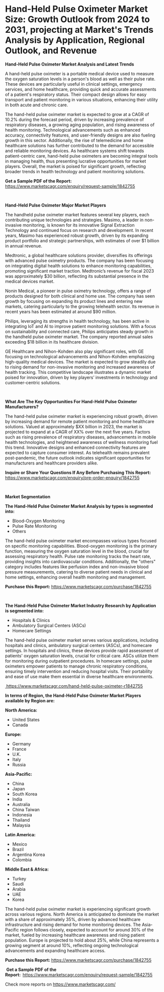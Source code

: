<p><h1>Hand-Held Pulse Oximeter Market Size: Growth Outlook from 2024 to 2031, projecting at Market's Trends Analysis by Application, Regional Outlook, and Revenue</h1></p><p><strong>Hand-Held Pulse Oximeter Market Analysis and Latest Trends</strong></p>
<p><p>A hand-held pulse oximeter is a portable medical device used to measure the oxygen saturation levels in a person's blood as well as their pulse rate. These devices are particularly useful in clinical settings, emergency services, and home healthcare, providing quick and accurate assessments of a patient's respiratory status. Their compact design allows for easy transport and patient monitoring in various situations, enhancing their utility in both acute and chronic care.</p><p>The hand-held pulse oximeter market is expected to grow at a CAGR of 10.2% during the forecast period, driven by increasing prevalence of respiratory diseases, a growing aging population, and rising awareness of health monitoring. Technological advancements such as enhanced accuracy, connectivity features, and user-friendly designs are also fueling growth in this sector. Additionally, the rise of telemedicine and home healthcare solutions has further contributed to the demand for accessible and reliable monitoring devices. As healthcare systems shift towards patient-centric care, hand-held pulse oximeters are becoming integral tools in managing health, thus presenting lucrative opportunities for market players. Overall, the market is poised for significant growth, reflecting broader trends in health technology and patient monitoring solutions.</p></p>
<p><strong>Get a Sample PDF of the Report:&nbsp;</strong> <a href="https://www.marketscagr.com/enquiry/request-sample/1842755?utm_campaign=2003&utm_medium=2&utm_source=Github&utm_content=ia&utm_term=01012025&utm_id=hand-held-pulse-oximeter">https://www.marketscagr.com/enquiry/request-sample/1842755</a></p>
<p>&nbsp;</p>
<p><strong>Hand-Held Pulse Oximeter Major Market Players</strong></p>
<p><p>The handheld pulse oximeter market features several key players, each contributing unique technologies and strategies. Masimo, a leader in non-invasive monitoring, is known for its innovative Signal Extraction Technology and continued focus on research and development. In recent years, Masimo has experienced robust growth, driven by its expanding product portfolio and strategic partnerships, with estimates of over $1 billion in annual revenue.</p><p>Medtronic, a global healthcare solutions provider, diversifies its offerings with advanced pulse oximetry products. The company has been focusing on integrating digital health solutions to enhance monitoring capabilities, promoting significant market traction. Medtronic’s revenue for fiscal 2023 was approximately $30 billion, reflecting its substantial presence in the medical devices market.</p><p>Nonin Medical, a pioneer in pulse oximetry technology, offers a range of products designed for both clinical and home use. The company has seen growth by focusing on expanding its product lines and entering new markets, catering particularly to the growing telehealth sector. Its revenue in recent years has been estimated at around $90 million.</p><p>Philips, leveraging its strengths in health technology, has been active in integrating IoT and AI to improve patient monitoring solutions. With a focus on sustainability and connected care, Philips anticipates steady growth in the handheld pulse oximeter market. The company reported annual sales exceeding $18 billion in its healthcare division.</p><p>GE Healthcare and Nihon-Kohden also play significant roles, with GE focusing on technological advancements and Nihon-Kohden emphasizing high-quality medical devices. The market is expected to grow steadily due to rising demand for non-invasive monitoring and increased awareness of health tracking. This competitive landscape illustrates a dynamic market poised for innovation, driven by key players’ investments in technology and customer-centric solutions.</p></p>
<p>&nbsp;</p>
<p><strong>What Are The Key Opportunities For Hand-Held Pulse Oximeter Manufacturers?</strong></p>
<p><p>The hand-held pulse oximeter market is experiencing robust growth, driven by increasing demand for remote patient monitoring and home healthcare solutions. Valued at approximately $XX billion in 2023, the market is projected to expand at a CAGR of XX% over the next five years. Factors such as rising prevalence of respiratory diseases, advancements in mobile health technologies, and heightened awareness of wellness monitoring fuel this trend. Innovative designs and enhanced connectivity features are expected to capture consumer interest. As telehealth remains prevalent post-pandemic, the future outlook indicates significant opportunities for manufacturers and healthcare providers alike.</p></p>
<p><strong>Inquire or Share Your Questions If Any Before Purchasing This Report:</strong> <a href="https://www.marketscagr.com/enquiry/pre-order-enquiry/1842755?utm_campaign=2003&utm_medium=2&utm_source=Github&utm_content=ia&utm_term=01012025&utm_id=hand-held-pulse-oximeter">https://www.marketscagr.com/enquiry/pre-order-enquiry/1842755</a></p>
<p>&nbsp;</p>
<p><strong>Market Segmentation</strong></p>
<p><strong>The Hand-Held Pulse Oximeter Market Analysis by types is segmented into:</strong></p>
<p><ul><li>Blood-Oxygen Monitoring</li><li>Pulse Rate Monitoring</li><li>Others</li></ul></p>
<p><p>The hand-held pulse oximeter market encompasses various types focused on specific monitoring capabilities. Blood-oxygen monitoring is the primary function, measuring the oxygen saturation level in the blood, crucial for assessing respiratory health. Pulse rate monitoring tracks the heart rate, providing insights into cardiovascular conditions. Additionally, the "others" category includes features like perfusion index and non-invasive blood pressure measurements, catering to diverse patient needs in clinical and home settings, enhancing overall health monitoring and management.</p></p>
<p><strong>Purchase this Report:&nbsp;</strong><a href="https://www.marketscagr.com/purchase/1842755?utm_campaign=2003&utm_medium=2&utm_source=Github&utm_content=ia&utm_term=01012025&utm_id=hand-held-pulse-oximeter">https://www.marketscagr.com/purchase/1842755</a></p>
<p>&nbsp;</p>
<p><strong>The Hand-Held Pulse Oximeter Market Industry Research by Application is segmented into:</strong></p>
<p><ul><li>Hospitals & Clinics</li><li>Ambulatory Surgical Centers (ASCs)</li><li>Homecare Settings</li></ul></p>
<p><p>The hand-held pulse oximeter market serves various applications, including hospitals and clinics, ambulatory surgical centers (ASCs), and homecare settings. In hospitals and clinics, these devices provide rapid assessment of patients' oxygen saturation levels, crucial for critical care. ASCs utilize them for monitoring during outpatient procedures. In homecare settings, pulse oximeters empower patients to manage chronic respiratory conditions, ensuring timely intervention and reducing hospital visits. Their portability and ease of use make them essential in diverse healthcare environments.</p></p>
<p><a href="https://www.marketscagr.com/hand-held-pulse-oximeter-r1842755?utm_campaign=2003&utm_medium=2&utm_source=Github&utm_content=ia&utm_term=01012025&utm_id=hand-held-pulse-oximeter">&nbsp;https://www.marketscagr.com/hand-held-pulse-oximeter-r1842755</a></p>
<p><strong>In terms of Region, the Hand-Held Pulse Oximeter Market Players available by Region are:</strong></p>
<p>
    <p> <strong> North America: </strong>
        <ul>
            <li>United States</li>
            <li>Canada</li>
        </ul>
        </p> 
    <p> <strong> Europe: </strong>
        <ul>
            <li>Germany</li>
            <li>France</li>
            <li>U.K.</li>
            <li>Italy</li>
            <li>Russia</li>
        </ul>
        </p> 
    <p> <strong> Asia-Pacific: </strong>
        <ul>
            <li>China</li>
            <li>Japan</li>
            <li>South Korea</li>
            <li>India</li>
            <li>Australia</li>
            <li>China Taiwan</li>
            <li>Indonesia</li>
            <li>Thailand</li>
            <li>Malaysia</li>
        </ul>
        </p> 
    <p> <strong> Latin America: </strong>
        <ul>
            <li>Mexico</li>
            <li>Brazil</li>
            <li>Argentina Korea</li>
            <li>Colombia</li>
        </ul>
        </p> 
    <p> <strong> Middle East & Africa: </strong>
        <ul>
            <li>Turkey</li>
            <li>Saudi</li>
            <li>Arabia</li>
            <li>UAE</li>
            <li>Korea</li>
        </ul>
    </p>
    </p>
<p><p>The hand-held pulse oximeter market is experiencing significant growth across various regions. North America is anticipated to dominate the market with a share of approximately 35%, driven by advanced healthcare infrastructure and rising demand for home monitoring devices. The Asia-Pacific region follows closely, expected to account for around 30% of the market, fueled by increasing healthcare awareness and rising patient population. Europe is projected to hold about 25%, while China represents a growing segment at around 10%, reflecting ongoing technological advancements and expanding healthcare access.</p></p>
<p><strong>Purchase this Report: </strong><a href="https://www.marketscagr.com/purchase/1842755?utm_campaign=2003&utm_medium=2&utm_source=Github&utm_content=ia&utm_term=01012025&utm_id=hand-held-pulse-oximeter">https://www.marketscagr.com/purchase/1842755</a></p>
<p>&nbsp;<strong>Get a Sample PDF of the Report:&nbsp;&nbsp;</strong><a href="https://www.marketscagr.com/enquiry/request-sample/1842755?utm_campaign=2003&utm_medium=2&utm_source=Github&utm_content=ia&utm_term=01012025&utm_id=hand-held-pulse-oximeter">https://www.marketscagr.com/enquiry/request-sample/1842755</a></p>
<p><strong></strong></p>
<p>Check more reports on <a href="https://www.marketscagr.com/?utm_campaign=2003&utm_medium=2&utm_source=Github&utm_content=ia&utm_term=01012025&utm_id=hand-held-pulse-oximeter">https://www.marketscagr.com/</a></p>